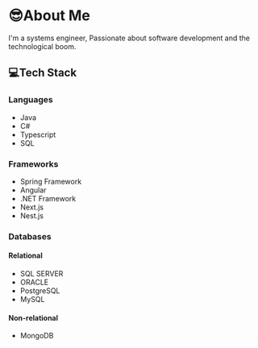# 😎About Me

I'm a systems engineer,
Passionate about software development and the technological boom.

## 💻Tech Stack

### Languages
- Java
- C#
- Typescript
- SQL

### Frameworks
- Spring Framework
- Angular
- .NET Framework
- Next.js
- Nest.js

### Databases
#### Relational
- SQL SERVER
- ORACLE
- PostgreSQL
- MySQL

#### Non-relational
- MongoDB
